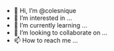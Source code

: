 - 👋 Hi, I’m @colesnique
- 👀 I’m interested in ...
- 🌱 I’m currently learning ...
- 💞️ I’m looking to collaborate on ...
- 📫 How to reach me ...

<!---
colesnique/colesnique is a ✨ special ✨ repository because its `README.md` (this file) appears on your GitHub profile.
You can click the Preview link to take a look at your changes.
--->
